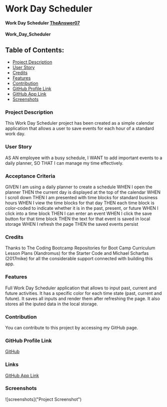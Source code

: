# Work Day Scheduler


#### Work Day Scheduler  [TheAnswer07](https://github.com/TheAnswer07)

#### Work_Day_Scheduler

## Table of Contents:
* [Project Description](#project-description)
* [User Story](#username)
* [Credits](#credits)
* [Features](#features)
* [Contribution](#contribution)
* [GitHub Profile Link](#github-profile)
* [GitHub App Link](#links)
* [Screenshots](#screenshots)


### Project Description
This Work Day Scheduler project has been created as a simple calendar application that allows a user to save events for each hour of a standard work day. 

### User Story

AS AN employee with a busy schedule, I WANT to add important events to a daily planner, SO THAT I can manage my time effectively.

### Acceptance Criteria

GIVEN I am using a daily planner to create a schedule
WHEN I open the planner
THEN the current day is displayed at the top of the calendar
WHEN I scroll down
THEN I am presented with time blocks for standard business hours
WHEN I view the time blocks for that day
THEN each time block is color-coded to indicate whether it is in the past, present, or future
WHEN I click into a time block
THEN I can enter an event
WHEN I click the save button for that time block
THEN the text for that event is saved in local storage
WHEN I refresh the page
THEN the saved events persist

### Credits
Thanks to The Coding Bootcamp Repositories for Boot Camp Curriculum Lesson Plans (Xandromus) for the Starter Code 
and Michael Scharfas (2017mike) for all the considerable support connected with building this app.

### Features
Full Work Day Scheduler application that allows to input past, current and future activities. 
It has a specific color for each time state (past, current and future).
It saves all inputs and render them after refreshing the page.
It also stores all the iputed data in the local storage.

### Contribution
You can contribute to this project by accessing my GitHub page.

### GitHub Profile Link
[GitHub](https://github.com/TheAnswer07)

### Links
[GitHub App Link](https://theanswer07.github.io/Work_Day_Scheduler/)

### Screenshots
![screenshots]("Project Screenshot")


